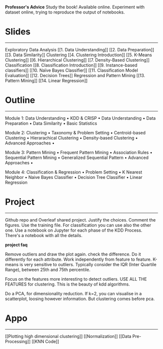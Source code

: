 **Professor's Advice**
Study the book! Available online.
Experiment with dataset online, trying to reproduce the output of notebooks.

# Slides
---
Exploratory Data Analysis
[[1. Data Understanding]]
[[2. Data Preparation]]
[[3. Data Similarity]]
Clustering
[[4. Clustering Introduction]]
[[5. K-Means Clustering]]
[[6. Hierarchical Clustering]]
[[7. Density-Based Clustering]]
Classification
[[8. Classification Introduction]]
[[9. Instance-based classifiers]]
[[10. Naïve Bayes Classifier]]
[[11.  Classification Model Evaluation]]
[[12. Decision Trees]]
Regression and Pattern Mining
[[13. Pattern Mining]]
[[14. Linear Regression]]


# Outline
---
Module 1: Data Understanding 
• KDD & CRISP 
• Data Understanding 
• Data Preparation 
• Data Similarity 
• Basic Statistics

Module 2: Clustering 
• Taxonomy & Problem Setting 
• Centroid-based Clustering 
• Hierarachical Clustering 
• Density-based Clustering 
• Advanced Approaches • 

Module 3: Pattern Mining 
• Frequent Pattern Mining 
• Association Rules 
• Sequential Pattern Mining 
• Generalized Sequential Pattern 
• Advanced Approaches • 

Module 4: Classification & Regression 
• Problem Setting 
• K Nearest Neighbor 
• Naive Bayes Classifier 
• Decision Tree Classifier 
• Linear Regression


# Project
---
Github repo and Overleaf shared project.
Justify the choices.
Comment the figures.
Use the training file. For classification you can use also the other one.
Use a notebook on Jupyter for each phase of the KDD Process.
There's a notebook with all the details.

**project faq**

Remove outliers and draw the plot again. check the difference. Do it differently for each attribute. Work independently from feature to feature.
K-means is very sensitive to outliers.
Typically consider the IQR (Inter Quartile Range), between 25th and 75th percentile.

Focus on the features more interesting to detect outliers.
USE ALL THE FEATURES for clustering. This is the beauty of kdd algorithms.

Do a PCA, for dimensionality reduction.
If k=2, you can visualise in a scatterplot, loosing however information.
But clustering comes before pca.

# Appo
---
[[Plotting high dimensional clustering]]
[[Normalization]]
[[Data Pre-Processing]]
[[KNN Code]]





